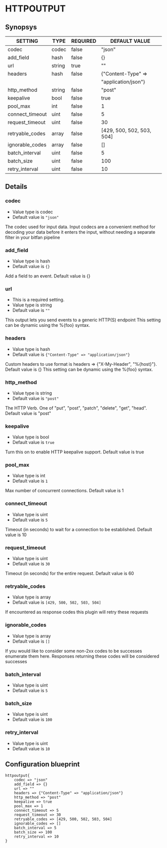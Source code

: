 # HTTPOUTPUT


## Synopsys


|     SETTING     |  TYPE  | REQUIRED |         DEFAULT VALUE          |
|-----------------|--------|----------|--------------------------------|
| codec           | codec  | false    | "json"                         |
| add_field       | hash   | false    | {}                             |
| url             | string | true     | ""                             |
| headers         | hash   | false    | {"Content-Type" =>             |
|                 |        |          | "application/json"}            |
| http_method     | string | false    | "post"                         |
| keepalive       | bool   | false    | true                           |
| pool_max        | int    | false    |                              1 |
| connect_timeout | uint   | false    |                              5 |
| request_timeout | uint   | false    |                             30 |
| retryable_codes | array  | false    | [429, 500, 502, 503, 504]      |
| ignorable_codes | array  | false    | []                             |
| batch_interval  | uint   | false    |                              5 |
| batch_size      | uint   | false    |                            100 |
| retry_interval  | uint   | false    |                             10 |


## Details

### codec
* Value type is codec
* Default value is `"json"`

The codec used for input data. Input codecs are a convenient method for decoding
your data before it enters the input, without needing a separate filter in your bitfan pipeline

### add_field
* Value type is hash
* Default value is `{}`

Add a field to an event. Default value is {}

### url
* This is a required setting.
* Value type is string
* Default value is `""`

This output lets you send events to a generic HTTP(S) endpoint
This setting can be dynamic using the %{foo} syntax.

### headers
* Value type is hash
* Default value is `{"Content-Type" => "application/json"}`

Custom headers to use format is headers => {"X-My-Header", "%{host}"}. Default value is {}
This setting can be dynamic using the %{foo} syntax.

### http_method
* Value type is string
* Default value is `"post"`

The HTTP Verb. One of "put", "post", "patch", "delete", "get", "head". Default value is "post"

### keepalive
* Value type is bool
* Default value is `true`

Turn this on to enable HTTP keepalive support. Default value is true

### pool_max
* Value type is int
* Default value is `1`

Max number of concurrent connections. Default value is 1

### connect_timeout
* Value type is uint
* Default value is `5`

Timeout (in seconds) to wait for a connection to be established. Default value is 10

### request_timeout
* Value type is uint
* Default value is `30`

Timeout (in seconds) for the entire request. Default value is 60

### retryable_codes
* Value type is array
* Default value is `[429, 500, 502, 503, 504]`

If encountered as response codes this plugin will retry these requests

### ignorable_codes
* Value type is array
* Default value is `[]`

If you would like to consider some non-2xx codes to be successes
enumerate them here. Responses returning these codes will be considered successes

### batch_interval
* Value type is uint
* Default value is `5`



### batch_size
* Value type is uint
* Default value is `100`



### retry_interval
* Value type is uint
* Default value is `10`





## Configuration blueprint

```
httpoutput{
	codec => "json"
	add_field => {}
	url => ""
	headers => {"Content-Type" => "application/json"}
	http_method => "post"
	keepalive => true
	pool_max => 1
	connect_timeout => 5
	request_timeout => 30
	retryable_codes => [429, 500, 502, 503, 504]
	ignorable_codes => []
	batch_interval => 5
	batch_size => 100
	retry_interval => 10
}
```

